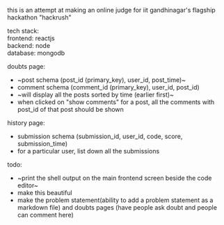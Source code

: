 this is an attempt at making an online judge for iit gandhinagar's flagship hackathon "hackrush"

tech stack:<br>
frontend: reactjs <br> 
backend: node <br>
database: mongodb <br>

doubts page: 
- ~post schema (post_id (primary_key), user_id, post_time)~
- comment schema (comment_id (primary_key), user_id, post_id) 
- ~will display all the posts sorted by time (earlier first)~
- when clicked on "show comments" for a post, all the comments with post_id of that post should be shown 

history page:
- submission schema (submission_id, user_id, code, score, submission_time)
- for a particular user, list down all the submissions 

todo: 
- ~print the shell output on the main frontend screen beside the code editor~
- make this beautiful
- make the problem statement(ability to add a problem statement as a markdown file) and doubts pages (have people ask doubt and people can comment here)
